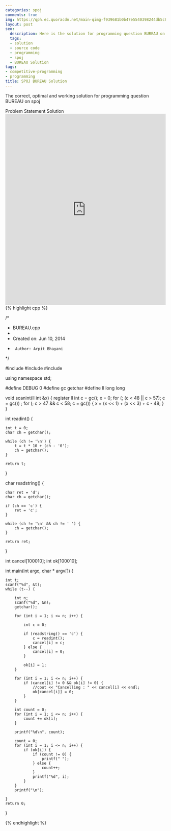 ```yaml
---
categories: spoj
comments: true
img: https://qph.ec.quoracdn.net/main-qimg-f939681b0b47e5540398244db5c8966f?convert_to_webp=true
layout: post
seo:
  description: Here is the solution for programming question BUREAU on spoj
  tags:
  - solution
  - source code
  - programming
  - spoj
  - BUREAU Solution
tags:
- competitive-programming
- programming
title: SPOJ BUREAU Solution
---
```

The correct, optimal and working solution for programming question BUREAU on spoj

<div class="ui secondary pointing large menu">
  <a class="grey item" data-tab="problem-statement">
    Problem Statement
  </a>
  <a class="active item grey" data-tab="solution">
    Solution
  </a>
</div>
<div class="ui bottom attached tab" data-tab="problem-statement">
    <iframe src="http://www.spoj.com/problems/BUREAU/" width="100%" height="600px" style="overflow: scroll; border: none;"></iframe>
</div>
<div class="ui bottom attached active tab" data-tab="solution">
{% highlight cpp %}

/*
 * BUREAU.cpp
 *
 *  Created on: Jun 10, 2014
 *      Author: Arpit Bhayani
 */

#include <cstdio>
#include <cstdlib>
#include <iostream>

using namespace std;

#define DEBUG 0
#define gc getchar
#define ll long long

void scanint(ll int &x) {
	register ll int c = gc();
	x = 0;
	for (; (c < 48 || c > 57); c = gc())
		;
	for (; c > 47 && c < 58; c = gc()) {
		x = (x << 1) + (x << 3) + c - 48;
	}
}

int readint() {

	int t = 0;
	char ch = getchar();

	while (ch != '\n') {
		t = t * 10 + (ch - '0');
		ch = getchar();
	}

	return t;
}

char readstring() {

	char ret = 'd';
	char ch = getchar();

	if (ch == 'c') {
		ret = 'c';
	}

	while (ch != '\n' && ch != ' ') {
		ch = getchar();
	}

	return ret;
}

int cancel[100010];
int ok[100010];

int main(int argc, char * argv[]) {

	int t;
	scanf("%d", &t);
	while (t--) {

		int n;
		scanf("%d", &n);
		getchar();

		for (int i = 1; i <= n; i++) {

			int c = 0;

			if (readstring() == 'c') {
				c = readint();
				cancel[i] = c;
			} else {
				cancel[i] = 0;
			}

			ok[i] = 1;
		}

		for (int i = 1; i <= n; i++) {
			if (cancel[i] != 0 && ok[i] != 0) {
				//cout << "Cancelling : " << cancel[i] << endl;
				ok[cancel[i]] = 0;
			}
		}

		int count = 0;
		for (int i = 1; i <= n; i++) {
			count += ok[i];
		}

		printf("%d\n", count);

		count = 0;
		for (int i = 1; i <= n; i++) {
			if (ok[i]) {
				if (count != 0) {
					printf(" ");
				} else {
					count++;
				}
				printf("%d", i);
			}
		}
		printf("\n");

	}
	return 0;
}


{% endhighlight %}
</div>
